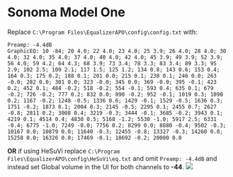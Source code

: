 # Sonoma Model One
Replace `C:\Program Files\EqualizerAPO\config\config.txt` with:
```
Preamp: -4.4dB
GraphicEQ: 10 -84; 20 4.0; 22 4.0; 23 4.0; 25 3.9; 26 4.0; 28 4.0; 30 4.0; 32 4.0; 35 4.0; 37 4.0; 40 4.0; 42 4.0; 45 3.9; 49 3.9; 52 3.9; 56 4.0; 59 4.2; 64 4.3; 68 3.9; 73 3.4; 78 3.3; 83 3.4; 89 3.3; 95 2.9; 102 2.5; 109 2.1; 117 1.5; 125 1.2; 134 0.8; 143 0.6; 153 0.4; 164 0.3; 175 0.2; 188 0.1; 201 0.0; 215 0.1; 230 0.1; 246 0.0; 263 -0.0; 282 0.0; 301 0.0; 323 -0.0; 345 0.0; 369 -0.0; 395 -0.1; 423 0.2; 452 0.1; 484 -0.2; 518 -0.2; 554 -0.1; 593 0.4; 635 0.1; 679 -0.2; 726 -0.2; 777 0.2; 832 0.0; 890 -0.2; 952 -0.1; 1019 0.3; 1090 0.2; 1167 -0.2; 1248 -0.5; 1336 0.6; 1429 -0.1; 1529 -0.5; 1636 0.3; 1751 -0.2; 1873 0.1; 2004 0.3; 2145 -0.5; 2295 0.1; 2455 0.7; 2627 -0.8; 2811 0.2; 3008 0.4; 3219 -0.3; 3444 -0.1; 3685 -0.2; 3943 0.1; 4219 0.1; 4514 0.4; 4830 0.5; 5168 -1.2; 5530 -1.0; 5917 2.5; 6331 -0.4; 6775 -1.0; 7249 -0.0; 7756 0.2; 8299 0.0; 8880 -0.4; 9502 -0.3; 10167 0.0; 10879 0.0; 11640 -0.3; 12455 -0.8; 13327 -0.3; 14260 0.0; 15258 0.0; 16326 0.0; 17469 -0.1; 18692 -0.2; 20000 0.0
```
**OR** if using HeSuVi replace `C:\Program Files\EqualizerAPO\config\HeSuVi\eq.txt` and omit `Preamp: -4.4dB` and instead set Global volume in the UI for both channels to **-44**.
![](https://raw.githubusercontent.com/jaakkopasanen/AutoEq/master/results/Sonoma%20Model%20One/innerfidelity/onear/Sonoma%20Model%20One/Sonoma%20Model%20One.png)